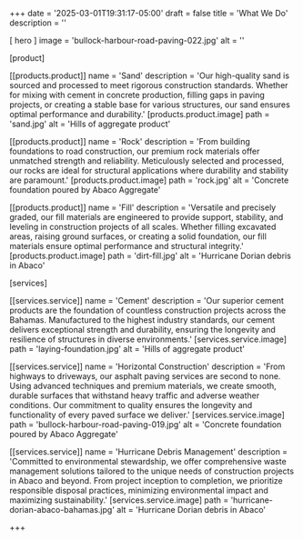 +++
date = '2025-03-01T19:31:17-05:00'
draft = false
title = 'What We Do'
description = ''

[ hero ]
  image = 'bullock-harbour-road-paving-022.jpg'
  alt = ''


[product]

  [[products.product]]
    name = 'Sand'
    description = 'Our high-quality sand is sourced and processed to meet rigorous construction standards. Whether for mixing with cement in concrete production, filling gaps in paving projects, or creating a stable base for various structures, our sand ensures optimal performance and durability.'
    [products.product.image]
      path = 'sand.jpg'
      alt = 'Hills of aggregate product'

  [[products.product]]
    name = 'Rock'
    description = 'From building foundations to road construction, our premium rock materials offer unmatched strength and reliability. Meticulously selected and processed, our rocks are ideal for structural applications where durability and stability are paramount.'
    [products.product.image]
      path = 'rock.jpg'
      alt = 'Concrete foundation poured by Abaco Aggregate'

  [[products.product]]
    name = 'Fill'
    description = 'Versatile and precisely graded, our fill materials are engineered to provide support, stability, and leveling in construction projects of all scales. Whether filling excavated areas, raising ground surfaces, or creating a solid foundation, our fill materials ensure optimal performance and structural integrity.'
    [products.product.image]
      path = 'dirt-fill.jpg'
      alt = 'Hurricane Dorian debris in Abaco'


[services]

  [[services.service]]
    name = 'Cement'
    description = 'Our superior cement products are the foundation of countless construction projects across the Bahamas. Manufactured to the highest industry standards, our cement delivers exceptional strength and durability, ensuring the longevity and resilience of structures in diverse environments.'
    [services.service.image]
      path = 'laying-foundation.jpg'
      alt = 'Hills of aggregate product'

  [[services.service]]
    name = 'Horizontal Construction'
    description = 'From highways to driveways, our asphalt paving services are second to none. Using advanced techniques and premium materials, we create smooth, durable surfaces that withstand heavy traffic and adverse weather conditions. Our commitment to quality ensures the longevity and functionality of every paved surface we deliver.'
    [services.service.image]
      path = 'bullock-harbour-road-paving-019.jpg'
      alt = 'Concrete foundation poured by Abaco Aggregate'

  [[services.service]]
    name = 'Hurricane Debris Management'
    description = 'Committed to environmental stewardship, we offer comprehensive waste management solutions tailored to the unique needs of construction projects in Abaco and beyond. From project inception to completion, we prioritize responsible disposal practices, minimizing environmental impact and maximizing sustainability.'
    [services.service.image]
      path = 'hurricane-dorian-abaco-bahamas.jpg'
      alt = 'Hurricane Dorian debris in Abaco'

+++
